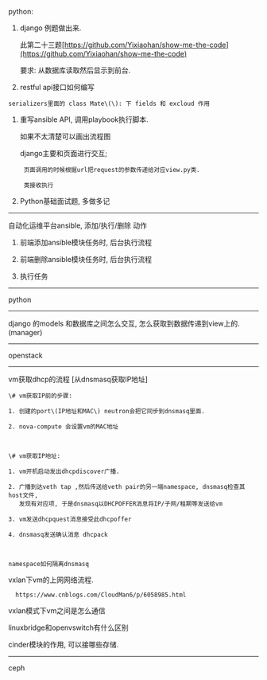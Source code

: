 python:

1. django 例题做出来.

   此第二十三题[https://github.com/Yixiaohan/show-me-the-code](https://github.com/Yixiaohan/show-me-the-code)

   要求: 从数据库读取然后显示到前台.

2. restful api接口如何编写

```
serializers里面的 class Mate\(\): 下 fields 和 excloud 作用
```

1. 重写ansible API, 调用playbook执行脚本.

   如果不太清楚可以画出流程图

   django主要和页面进行交互;

   ```
    页面调用的时候根据url把request的参数传递给对应view.py类. 

    类接收执行
   ```

2. Python基础面试题, 多做多记

---

自动化运维平台ansible, 添加/执行/删除 动作

1. 前端添加ansible模块任务时, 后台执行流程

2. 前端删除ansible模块任务时, 后台执行流程

3. 执行任务

---

python

---

django 的models 和数据库之间怎么交互, 怎么获取到数据传递到view上的.  \(manager\)

---

openstack

---

vm获取dhcp的流程  \[从dnsmasq获取IP地址\]

```
\# vm获取IP前的步骤:

1. 创建的port\(IP地址和MAC\) neutron会把它同步到dnsmasq里面.

2. nova-compute 会设置vm的MAC地址



\# vm获取IP地址:

1. vm开机启动发出dhcpdiscover广播.

2. 广播到达veth tap ,然后传送给veth pair的另一端namespace, dnsmasq检查其host文件, 
   发现有对应项, 于是dnsmasq以DHCPOFFER消息将IP/子网/租期等发送给vm

3. vm发送dhcpquest消息接受此dhcpoffer

4. dnsmasq发送确认消息 dhcpack 



namespace如何隔离dnsmasq
```

vxlan下vm的上网网络流程.

```
  https://www.cnblogs.com/CloudMan6/p/6058985.html
```

vxlan模式下vm之间是怎么通信

linuxbridge和openvswitch有什么区别

cinder模块的作用, 可以接哪些存储.

---

ceph

